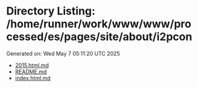 # Directory Listing: /home/runner/work/www/www/processed/es/pages/site/about/i2pcon
Generated on: Wed May  7 05:11:20 UTC 2025

- [2015.html.md](2015.html.md)
- [README.md](README.md)
- [index.html.md](index.html.md)
